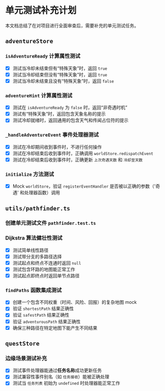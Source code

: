 # 单元测试补充计划

本文档总结了在对项目进行全面审查后，需要补充的单元测试任务。

## `adventureStore`

### `isAdventureReady` 计算属性测试
- [x] 测试当冷却未结束但有“特殊天象”时，返回 `true`
- [x] 测试当冷却结束但没有“特殊天象”时，返回 `true`
- [x] 测试当冷却未结束且没有“特殊天象”时，返回 `false`

### `adventureHint` 计算属性测试
- [x] 测试在 `isAdventureReady` 为 `false` 时，返回“非奇遇时机”
- [x] 测试有“特殊天象”时，返回包含天象名称的提示
- [x] 测试冷却就绪时，返回通用的包含天气和传闻占位符的提示

### `_handleAdventureEvent` 事件处理器测试
- [x] 测试在冷却期间收到事件时，不进行任何操作
- [x] 测试在冷却结束后收到事件时，正确调用 `worldStore.redispatchEvent`
- [x] 测试在冷却结束后收到事件时，正确更新 `上次奇遇天数` 和 `冷却至天数`

### `initialize` 方法测试
- [x] Mock `worldStore`，验证 `registerEventHandler` 是否被以正确的参数（'奇遇' 和处理器函数）调用

## `utils/pathfinder.ts`

### 创建单元测试文件 `pathfinder.test.ts`

### Dijkstra 算法健壮性测试
- [x] 测试简单线性路径
- [x] 测试带分支的多路径选择
- [x] 测试起点和终点不连通时返回 `null`
- [x] 测试包含环路的地图能正常工作
- [x] 测试起点即终点时返回单节点路径

### `findPaths` 函数集成测试
- [x] 创建一个包含不同权重（时间、风险、回报）的复杂地图 mock
- [x] 验证 `shortestPath` 结果正确性
- [x] 验证 `safestPath` 结果正确性
- [x] 验证 `adventurousPath` 结果正确性
- [x] 确保三种路径在特定地图下能产生不同结果

## `questStore`

### 边缘场景测试补充
- [x] 测试事件处理器能通过**任务名称**成功更新任务
- [x] 测试兼容性事件别名（如 `任务接收`）能被正确处理
- [x] 测试当 `任务列表` 初始为 `undefined` 时处理器能正常工作
